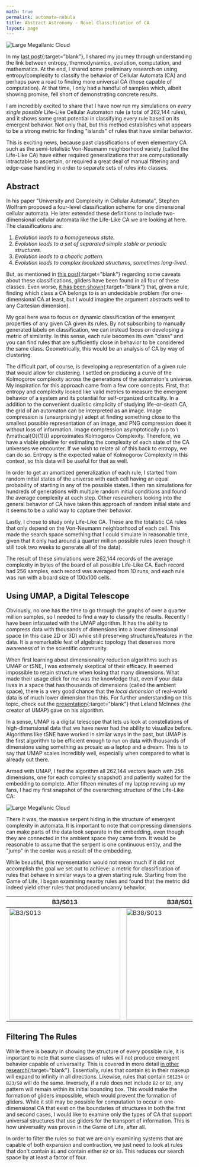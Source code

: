 ```yaml
---
math: true
permalink: automata-nebula
title: Abstract Astronomy - Novel Classification of CA
layout: page
---
```


![Large Megallanic Cloud](/blog/images/automata_nebula/expository/large_megallanic_cloud.jpg)

In my [last post](/blog/turing-basins){:target=”blank”}, I shared my journey through understanding the link between entropy, thermodynamics, evolution, computation, and mathematics. At the end, I shared some preliminary research on using entropy/complexity to classify the behavior of Cellular Automata (CA) and perhaps pave a road to finding more universal CA (those capable of computation). At that time, I only had a handful of samples which, albeit showing promise, fell short of demonstrating concrete results.

I am incredibly excited to share that I have now run my simulations on _every single possible_ Life-Like Cellular Automaton rule (a total of 262,144 rules), and it shows some great potential in classifying every rule based on its emergent behavior. Not only that, but this method establishes what appears to be a strong metric for finding "islands" of rules that have similar behavior.

This is exciting news, because past classifications of even elementary CA such as the semi-totalistic Von-Neumann neighborhood variety (called the Life-Like CA) have either required generalizations that are computationally intractable to ascertain, or required a great deal of manual filtering and edge-case handling in order to separate sets of rules into classes.

## Abstract

In his paper "University and Complexity in Cellular Automata", Stephen Wolfram proposed a four-level classification scheme for one dimensional cellular automata. He later extended these definitions to include two-dimensional cellular automata like the Life-Like CA we are looking at here. The classifications are:

1. _Evolution leads to a homogeneous state._
2. _Evolution leads to a set of separated simple stable or periodic structures._
3. _Evolution leads to a chaotic pattern._
4. _Evolution leads to complex localized structures, sometimes long-lived._

But, as mentioned in [this post](https://www.ics.uci.edu/~eppstein/ca/wolfram.html){:target="blank"} regarding some caveats about these classifications, gliders have been found in all four of these classes. Even worse, [it has been shown](https://wpmedia.wolfram.com/uploads/sites/13/2018/02/02-2-2.pdf){:target="blank"} that, given a rule, finding which class a CA belongs to is an undecidable problem (for one-dimensional CA at least, but I would imagine the argument abstracts well to any Cartesian dimension).

My goal here was to focus on dynamic classification of the emergent properties of any given CA given its rules. By not subscribing to manually generated labels on classification, we can instead focus on developing a metric of similarity. In this sense, each rule becomes its own "class" and you can find rules that are sufficiently close in behavior to be considered the same class. Geometrically, this would be an analysis of CA by way of clustering.

The difficult part, of course, is developing a representation of a given rule that would allow for clustering. I settled on producing a curve of the Kolmogorov complexity across the generations of the automaton's universe. My inspiration for this approach came from a few core concepts. First, that entropy and complexity looked like valid metrics to measure the emergent behavior of a system and its potential for self-organized criticality. In a addition to the convenient dualistic simplicity of studying life-or-death CA, the grid of an automaton can be interpreted as an image. Image compression is (unsurprisingly) adept at finding something close to the smallest possible representation of an image, and PNG compression does it without loss of information. Image compression asymptotically (up to \\(\mathcal{O}(1)\\)) approximates Kolmogorov Complexity. Therefore, we have a viable pipeline for estimating the complexity of each state of the CA universes we encounter. If we wish to relate all of this back to entropy, we can do so. Entropy is the expected value of Kolmogorov Complexity in this context, so this data will be useful for that as well.

In order to get an amortized generalization of each rule, I started from random initial states of the universe with each cell having an equal probability of starting in any of the possible states. I then ran simulations for hundreds of generations with multiple random initial conditions and found the average complexity at each step. Other researchers looking into the general behavior of CA have taken this approach of random initial state and it seems to be a valid way to capture their behavior.

Lastly, I chose to study only Life-Like CA. These are the totalistic CA rules that only depend on the Von-Neumann neighborhood of each cell. This made the search space something that I could simulate in reasonable time, given that it only had around a quarter million possible rules (even though it still took two weeks to generate all of the data).

The result of these simulations were 262,144 records of the average complexity in bytes of the board of all possible Life-Like CA. Each record had 256 samples, each record was averaged from 10 runs, and each rule was run with a board size of 100x100 cells.

## Using UMAP, a Digital Telescope

Obviously, no one has the time to go through the graphs of over a quarter million samples, so I needed to find a way to classify the results. Recently I have been infatuated with the UMAP algorithm. It has the ability to compress data with thousands of dimensions into a lower dimensional space (in this case 2D or 3D) while still preserving structures/features in the data. It is a remarkable feat of algebraic topology that deserves more awareness of in the scientific community.

When first learning about dimensionality reduction algorithms such as UMAP or tSNE, I was extremely skeptical of their efficacy. It seemed impossible to retain structure when losing that many dimensions. What made their usage click for me was the knowledge that, even if your data lives in a space that has thousands of dimensions (called the ambient space), there is a very good chance that the _local dimension_ of real-world data is of much lower dimension than this. For further understanding on this topic, check out the [presentation](https://www.youtube.com/watch?v=nq6iPZVUxZU){:target="blank"} that Leland McInnes (the creator of UMAP) gave on his algorithm.

In a sense, UMAP is a digital telescope that lets us look at constellations of high-dimensional data that we have never had the ability to visualize before. Algorithms like tSNE have worked in similar ways in the past, but UMAP is the first algorithm to be efficient enough to run on data with thousands of dimensions using something as prosaic as a laptop and a dream. This is to say that UMAP scales incredibly well, especially when compared to what is already out there.

Armed with UMAP, I fed the algorithm all 262,144 vectors (each with 256 dimensions, one for each complexity snapshot) and patiently waited for the embedding to complete. After fifteen minutes of my laptop revving up my fans, I had my first snapshot of the overarching structure of the Life-Like CA:

![Large Megallanic Cloud](/blog/images/automata_nebula/plots/selected_run/UMAP_CA_Full.png)

There it was, the massive serpent hiding in the structure of emergent complexity in automata. It is important to note that compressing dimensions can make parts of the data look separate in the embedding, even though they are connected in the ambient space they came from. It would be reasonable to assume that the serpent is one continuous entity, and the "jump" in the center was a result of the embedding.

While beautiful, this representation would not mean much if it did not accomplish the goal we set out to achieve: a metric for classification of rules that behave in similar ways to a given starting rule. Starting from the Game of Life, I began examining nearby rules and found that the metric did indeed yield other rules that produced uncanny behavior.

|B3/S013|B38/S013|B3/S23|B38/S238|
|-|-|-|-|
| <img alt="B3/S013" src="/blog/images/automata_nebula/animations/similar/gol_like/5640-B3-S013.gif" width="300px" /> | <img alt="B38/S013" src="/blog/images/automata_nebula/animations/similar/gol_like/5896-B38-S013.gif" width="300px" /> | <img alt="B3/S23" src="/blog/images/automata_nebula/animations/similar/gol_like/6152-B3-S23.gif" width="300px" /> | <img alt="B38/S238" src="/blog/images/automata_nebula/animations/similar/gol_like/137480-B38-S238.gif" width="300px" /> |

## Filtering The Rules

While there is beauty in showing the structure of every possible rule, it is important to note that some classes of rules will not produce emergent behavior capable of universality. This is covered in more detail [in other research](https://www.ics.uci.edu/~eppstein/ca/wolfram.html){:target="blank"}. Essentially, rules that contain `B1` in their makeup will expand to infinity in all directions. Likewise, rules that contain `S01234` or `B23/S0` will do the same. Inversely, if a rule does not include `B2` or `B3`, any pattern will remain within its initial bounding box. This would make the formation of gliders impossible, which would prevent the formation of gliders. While it still may be possible for computation to occur in one-dimensional CA that exist on the boundaries of structures in both the first and second cases, I would like to examine only the types of CA that support universal structures that use gliders for the transport of information. This is how universality was proven in the Game of Life, after all.

In order to filter the rules so that we are only examining systems that are capable of both expansion and contraction, we just need to look at rules that don't contain `B1` and contain either `B2` or `B3`. This reduces our search space by at least a factor of four.
